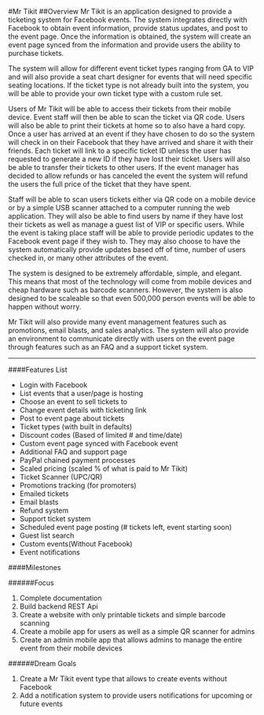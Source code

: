 #Mr Tikit
##Overview
Mr Tikit is an application designed to provide a ticketing system for Facebook events. The system integrates directly with Facebook to obtain event information, provide status updates, and post to the event page. Once the information is obtained, the system will create an event page synced from the information and provide users the ability to purchase tickets. 

The system will allow for different event ticket types ranging from GA to VIP and will also provide a seat chart designer for events that will need specific seating locations. If the ticket type is not already built into the system, you will be able to provide your own ticket type with a custom rule set.

Users of Mr Tikit will be able to access their tickets from their mobile device. Event staff will then be able to scan the ticket via QR code. Users will also be able to print their tickets at home so to also have a hard copy. Once a user has arrived at an event if they have chosen to do so the system will check in on their Facebook that they have arrived and share it with their friends. Each ticket will link to a specific ticket ID unless the user has requested to generate a new ID if they have lost their ticket. Users will also be able to transfer their tickets to other users. If the event manager has decided to allow refunds or has canceled the event the system will refund the users the full price of the ticket that they have spent.

Staff will be able to scan users tickets either via QR code on a mobile device or by a simple USB scanner attached to a computer running the web application. They will also be able to find users by name if they have lost their tickets as well as manage a guest list of VIP or specific users. While the event is taking place staff will be able to provide periodic updates to the Facebook event page if they wish to. They may also choose to have the system automatically provide updates based off of time, number of users checked in, or many other attributes of the event.

The system is designed to be extremely affordable, simple, and elegant. This means that most of the technology will come from mobile devices and cheap hardware such as barcode scanners. However, the system is also designed to be scaleable so that even 500,000 person events will be able to happen without worry.

Mr Tikit will also provide many event management features such as promotions, email blasts, and sales analytics. The system will also provide an environment to communicate directly with users on the event page through features such as an FAQ and a support ticket system. 

******


####Features List

* Login with Facebook
* List events that a user/page is hosting
* Choose an event to sell tickets to
* Change event details with ticketing link
* Post to event page about tickets
* Ticket types (with built in defaults)
* Discount codes (Based of limited # and time/date)
* Custom event page synced with Facebook event
* Additional FAQ and support page
* PayPal chained payment processes
* Scaled pricing (scaled % of what is paid to Mr Tikit)
* Ticket Scanner (UPC/QR)
* Promotions tracking (for promoters)
* Emailed tickets
* Email blasts
* Refund system
* Support ticket system
* Scheduled event page posting (# tickets left, event starting soon)
* Guest list search
* Custom events(Without Facebook)
* Event notifications


####Milestones

######Focus
1. Complete documentation
2. Build backend REST Api
3. Create a website with only printable tickets and simple barcode scanning
4. Create a mobile app for users as well as a simple QR scanner for admins
5. Create an admin mobile app that allows admins to manage the entire event from their mobile devices

######Dream Goals
1. Create a Mr Tikit event type that allows to create events without Facebook
2. Add a notification system to provide users notifications for upcoming or future events